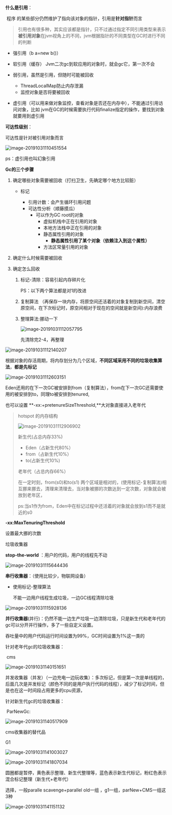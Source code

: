 **什么是引用**：

​	程序 的某些部分仍然维护了指向该对象的指针，引用是**针对指针**而言

> 引用也有很多种，其实应该都是指针，只不过通过指定不同引用类型来表示**被引用对象**在jvm视角上的不同，jvm根据指针的不同类型在GC时进行不同的判断

- 强引用（b a=new b()）

- 软引用（缓存） Jvm二次gc到软应用的对象时，就会gc它，第一次不会

- 弱引用，虽然是引用，但随时可能被回收
  - ThreadLocalMap防止内存泄漏  
  -  监控对象是否将要被回收 	

- 虚引用（可以用来做对象监控，查看对象是否还在内存中），不能通过引用访问对象，比如 jvm在GC的时候需要执行代码finalize指定的操作，要找到对象就要用到虚引用

**可达性级别**：

可达性是针对被引用对象而言

![image-20191031110451554](assets/image-20191031110451554.png)

ps：虚引用也叫幻象引用



**Gc的三个步骤**

1. 确定哪些对象需要被回收（打扫卫生，先确定哪个地方比较脏）

   - 标记

     - 引用计数：会产生循环引用问题
     - 可达性分析（顺藤摸瓜）
       - 可以作为GC root的对象
         - 虚拟机栈中正在引用的对象
         - 本地方法栈中正在引用的对象
         - 静态属性引用的对象
           - **静态属性引用了某个对象（依赖注入到这个属性）**
         - 方法区常量引用的对象

     

2. 确定什么时候需要被回收



3. 确定怎么回收

   1. 标记-清除：容易引起内存碎片化

      PS：以下两个算法都是对1的改进

   2. 复制算法 （再保存一块内存，将原空间还活着的对象复制到新空间，清空原空间，在下次标记时，原空间相对于现在的空间就是新空间):内存浪费

      
   
   3. 整理算法:挪动一下
   
      ![image-20191031112057795](assets/image-20191031112057795.png)
   
      先清除完2-4，再整理	

![image-20191031112140207](assets/image-20191031112140207.png)



根据对象的存活周期，将内存划分为几个区域，**不同区域采用不同的垃圾收集算法**，**都是先标记**

![image-20191031112603151](assets/image-20191031112603151.png)

Eden还用的在下一次GC被安排到from（复制算法），from在下一次GC还需要使用的被安排到to，同理to被安排到tenured,

也可以设置 **-xx:+pretenureSizeThreshold,**大对象直接进入老年代

>  hotspot 的内存结构
>
> ![image-20191031112906902](assets/image-20191031112906902.png)
>
> 新生代(占总内存33%)
>
> - Eden（占新生代80%）
> - from（占新生代10%）
> - to(占新生代10%)
>
> 老年代（占总内存66%）
>
> 在一定时刻，from(s0)和to(s1) 两个区域是相对的，(使用标记-复制算法)相互挪来挪去，清理来清理去，当对象被挪的次数达到一定次数，对象就会被放到老年区，
>
> ps:当s1作为from，Eden中在标记过程中还活着的对象就会放到s1而不是就近的s0

**-xx:MaxTenuringThreshold** 

设置最大挪的次数



垃圾收集器

**stop-the-world** ：用户的代码，用户的线程先不动

![image-20191031115644436](assets/image-20191031115644436.png)

**串行收集器**：（使用比较少，物联网设备）

- 使用标记-整理算法

  不能一边用户线程生成垃圾，一边GC线程清除垃圾

![image-20191031115928136](assets/image-20191031115928136.png)

**并行收集器**(并行)：仍然不能一边生产垃圾一边清除垃圾，只是新生代和老年代的gc可以分开并行操作，多了一些自定义设置。

吞吐量中的用户代码运行时间设置为99%，GC时间设置为1%这一类的





针对老年代gc的垃圾收集器：

​	cms

![image-20191031140151651](assets/image-20191031140151651.png)

并发收集器（并发）（一边充电一边玩收集）：多次标记，但是第一次是单线程的，后面几次是并发标记（颜色不同的是用户执行代码的线程），减少了标记时间，但是也在这一时间段占用更多的cpu资源，





针对新生代gc的垃圾收集器：

​	ParNewGc:

![image-20191031140517909](assets/image-20191031140517909.png)





cms收集器的替代品

G1

![image-20191031141003027](assets/image-20191031141003027.png)

![image-20191031141807034](assets/image-20191031141807034.png)

圆圈都是暂停，黄色表示整理、新生代整理等，蓝色表示新生代标记，粉红色表示混合标记整理（新生代+老年代）





选择，一般paralle scavenge+parallel old一组 ，g1一组，parNew+CMS一组这3种

![image-20191031141151132](assets/image-20191031141151132.png)

